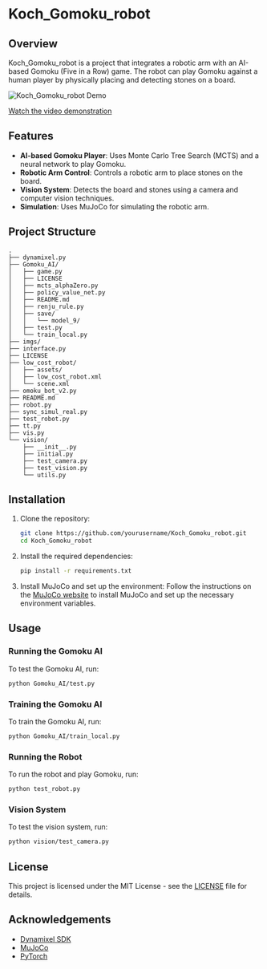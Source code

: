 # Koch_Gomoku_robot

## Overview
Koch_Gomoku_robot is a project that integrates a robotic arm with an AI-based Gomoku (Five in a Row) game. The robot can play Gomoku against a human player by physically placing and detecting stones on a board.

![Koch_Gomoku_robot Demo](imgs/demo.gif)  

[Watch the video demonstration](https://youtu.be/ioerYdkYhFU)  <!-- Add this line to include the YouTube link -->

## Features
- **AI-based Gomoku Player**: Uses Monte Carlo Tree Search (MCTS) and a neural network to play Gomoku.
- **Robotic Arm Control**: Controls a robotic arm to place stones on the board.
- **Vision System**: Detects the board and stones using a camera and computer vision techniques.
- **Simulation**: Uses MuJoCo for simulating the robotic arm.

## Project Structure
```
.
├── dynamixel.py
├── Gomoku_AI/
│   ├── game.py
│   ├── LICENSE
│   ├── mcts_alphaZero.py
│   ├── policy_value_net.py
│   ├── README.md
│   ├── renju_rule.py
│   ├── save/
│   │   └── model_9/
│   ├── test.py
│   └── train_local.py
├── imgs/
├── interface.py
├── LICENSE
├── low_cost_robot/
│   ├── assets/
│   ├── low_cost_robot.xml
│   └── scene.xml
├── omoku_bot_v2.py
├── README.md
├── robot.py
├── sync_simul_real.py
├── test_robot.py
├── tt.py
├── vis.py
└── vision/
    ├── __init__.py
    ├── initial.py
    ├── test_camera.py
    ├── test_vision.py
    └── utils.py
```

## Installation
1. Clone the repository:
    ```sh
    git clone https://github.com/yourusername/Koch_Gomoku_robot.git
    cd Koch_Gomoku_robot
    ```

2. Install the required dependencies:
    ```sh
    pip install -r requirements.txt
    ```

3. Install MuJoCo and set up the environment:
    Follow the instructions on the [MuJoCo website](https://mujoco.org/) to install MuJoCo and set up the necessary environment variables.

## Usage
### Running the Gomoku AI
To test the Gomoku AI, run:
```sh
python Gomoku_AI/test.py
```

### Training the Gomoku AI
To train the Gomoku AI, run:
```sh
python Gomoku_AI/train_local.py
```

### Running the Robot
To run the robot and play Gomoku, run:
```sh
python test_robot.py
```

### Vision System
To test the vision system, run:
```sh
python vision/test_camera.py
```

## License
This project is licensed under the MIT License - see the [LICENSE](LICENSE) file for details.

## Acknowledgements
- [Dynamixel SDK](https://github.com/ROBOTIS-GIT/DynamixelSDK)
- [MuJoCo](https://mujoco.org/)
- [PyTorch](https://pytorch.org/)


